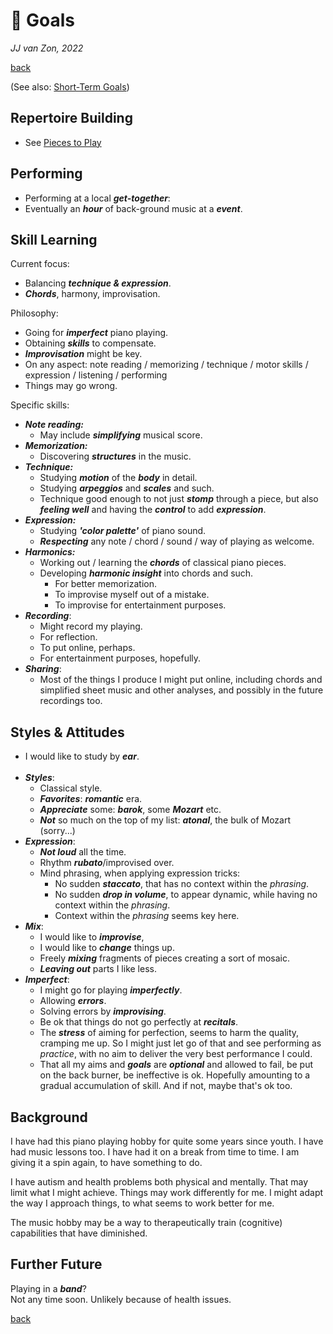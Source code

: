 🎯 Goals
=========

*JJ van Zon, 2022*

[back](./)

(See also: [Short-Term Goals](short-term-goals.md))

Repertoire Building
-------------------

- See [Pieces to Play](pieces-to-play.md)

Performing
----------

- Performing at a local ***get-together***:
- Eventually an ***hour*** of back-ground music at a ***event***.

Skill Learning
--------------

Current focus:

- Balancing ***technique & expression***.  
- ***Chords***, harmony, improvisation.

Philosophy:

- Going for ***imperfect*** piano playing.
- Obtaining ***skills*** to compensate.
- ***Improvisation*** might be key.
- On any aspect: note reading / memorizing / technique / motor skills / expression / listening / performing
- Things may go wrong.

Specific skills:

- ***Note reading:***
    - May include ***simplifying*** musical score.
- ***Memorization:***
    - Discovering ***structures*** in the music.
- ***Technique:***
    - Studying ***motion*** of the ***body*** in detail.
    - Studying ***arpeggios*** and ***scales*** and such.
    - Technique good enough to not just ***stomp*** through a piece, but also ***feeling well*** and having the ***control*** to add ***expression***.
- ***Expression:***
    - Studying ***'color palette'*** of piano sound.
    - ***Respecting*** any note / chord / sound / way of playing as welcome.
- ***Harmonics:***
    - Working out / learning the ***chords*** of classical piano pieces.
    - Developing ***harmonic insight*** into chords and such.
        - For better memorization.
        - To improvise myself out of a mistake.
        - To improvise for entertainment purposes.
- ***Recording***:
    - Might record my playing.
    - For reflection.
    - To put online, perhaps.
    - For entertainment purposes, hopefully.
- ***Sharing***:
    - Most of the things I produce I might put online, including chords and simplified sheet music and other analyses, and possibly in the future recordings too.


Styles & Attitudes
------------------

- I would like to study by ***ear***.
    <br/><br/>
- ***Styles***:
    - Classical style.
    - ***Favorites***: ***romantic*** era.
    - ***Appreciate*** some: ***barok***, some ***Mozart*** etc.
    - ***Not*** so much on the top of my list: ***atonal***, the bulk of Mozart (sorry...)
- ***Expression***:
    - ***Not loud*** all the time.
    - Rhythm ***rubato***/improvised over.
    - Mind phrasing, when applying expression tricks:
        - No sudden ***staccato***, that has no context within the *phrasing*.
        - No sudden ***drop in volume***, to appear dynamic, while having no context within the *phrasing*.
        - Context within the *phrasing* seems key here.
- ***Mix***:
    - I would like to ***improvise***,
    - I would like to ***change*** things up.
    - Freely ***mixing*** fragments of pieces creating a sort of mosaic.
    - ***Leaving out*** parts I like less.
- ***Imperfect***:
    - I might go for playing  ***imperfectly***.
    - Allowing ***errors***.
    - Solving errors by ***improvising***.
    - Be ok that things do not go perfectly at ***recitals***.
    - The ***stress*** of aiming for perfection, seems to harm the quality, cramping me up. So I might just let go of that and see performing as *practice*, with no aim to deliver the very best performance I could.
    - That all my aims and ***goals*** are ***optional*** and allowed to fail, be put on the back burner, be ineffective is ok. Hopefully amounting to a gradual accumulation of skill. And if not, maybe that's ok too.

Background
----------

I have had this piano playing hobby for quite some years since youth. I have had music lessons too. I have had it on a break from time to time. I am giving it a spin again, to have something to do.

I have autism and health problems both physical and mentally. That may limit what I might achieve. Things may work differently for me. I might adapt the way I approach things, to what seems to work better for me.

The music hobby may be a way to therapeutically train (cognitive) capabilities that have diminished.

Further Future
--------------

Playing in a ***band***?  
Not any time soon. Unlikely because of health issues.

[back](./)